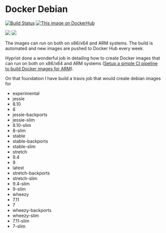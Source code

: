# Docker Debian

[![Build Status](https://travis-ci.org/ckaserer/docker-debian.svg?branch=master)](https://travis-ci.org/ckaserer/docker-debian)
[![This image on DockerHub](https://img.shields.io/docker/pulls/ckaserer/debian.svg)](https://hub.docker.com/r/ckaserer/debian/)

[![](https://images.microbadger.com/badges/version/ckaserer/debian.svg)](https://microbadger.com/images/ckaserer/debian "Get your own version badge on microbadger.com")
[![](https://images.microbadger.com/badges/image/ckaserer/debian.svg)](https://microbadger.com/images/ckaserer/debian "Get your own image badge on microbadger.com")

The images can run on both on x86/x64 and ARM systems. The build is automated and new images are pushed to Docker Hub every week.

Hypriot done a wonderful job in detailing how to create Docker images that can run on both on x86/x64 and ARM systems ([Setup a simple CI pipeline to build Docker images for ARM](https://blog.hypriot.com/post/setup-simple-ci-pipeline-for-arm-images/)).

On that foundation I have build a travis job that would create debian images for

* experimental
* jessie
* 8.10
* 8
* jessie-backports
* jessie-slim
* 8.10-slim
* 8-slim
* stable
* stable-backports
* stable-slim
* stretch
* 9.4
* 9
* latest
* stretch-backports
* stretch-slim
* 9.4-slim
* 9-slim
* wheezy
* 7.11
* 7
* wheezy-backports
* wheezy-slim
* 7.11-slim
* 7-slim